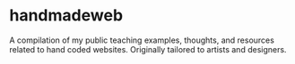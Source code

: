 # handmadeweb
A compilation of my public teaching examples, thoughts, and resources related to hand coded websites. Originally tailored to artists and designers.
